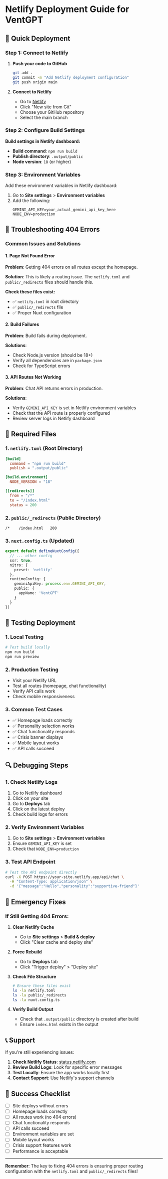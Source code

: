# Netlify Deployment Guide for VentGPT

## 🚀 Quick Deployment

### Step 1: Connect to Netlify

1. **Push your code to GitHub**
   ```bash
   git add .
   git commit -m "Add Netlify deployment configuration"
   git push origin main
   ```

2. **Connect to Netlify**
   - Go to [Netlify](https://netlify.com)
   - Click "New site from Git"
   - Choose your GitHub repository
   - Select the main branch

### Step 2: Configure Build Settings

**Build settings in Netlify dashboard:**
- **Build command**: `npm run build`
- **Publish directory**: `.output/public`
- **Node version**: `18` (or higher)

### Step 3: Environment Variables

Add these environment variables in Netlify dashboard:

1. Go to **Site settings** > **Environment variables**
2. Add the following:
   ```
   GEMINI_API_KEY=your_actual_gemini_api_key_here
   NODE_ENV=production
   ```

## 🔧 Troubleshooting 404 Errors

### Common Issues and Solutions

#### 1. **Page Not Found Error**

**Problem**: Getting 404 errors on all routes except the homepage.

**Solution**: This is likely a routing issue. The `netlify.toml` and `public/_redirects` files should handle this.

**Check these files exist:**
- ✅ `netlify.toml` in root directory
- ✅ `public/_redirects` file
- ✅ Proper Nuxt configuration

#### 2. **Build Failures**

**Problem**: Build fails during deployment.

**Solutions**:
- Check Node.js version (should be 18+)
- Verify all dependencies are in `package.json`
- Check for TypeScript errors

#### 3. **API Routes Not Working**

**Problem**: Chat API returns errors in production.

**Solutions**:
- Verify `GEMINI_API_KEY` is set in Netlify environment variables
- Check that the API route is properly configured
- Review server logs in Netlify dashboard

## 📁 Required Files

### 1. `netlify.toml` (Root Directory)
```toml
[build]
  command = "npm run build"
  publish = ".output/public"

[build.environment]
  NODE_VERSION = "18"

[[redirects]]
  from = "/*"
  to = "/index.html"
  status = 200
```

### 2. `public/_redirects` (Public Directory)
```
/*    /index.html   200
```

### 3. `nuxt.config.ts` (Updated)
```typescript
export default defineNuxtConfig({
  // ... other config
  ssr: true,
  nitro: {
    preset: 'netlify'
  },
  runtimeConfig: {
    geminiApiKey: process.env.GEMINI_API_KEY,
    public: {
      appName: 'VentGPT'
    }
  }
})
```

## 🧪 Testing Deployment

### 1. **Local Testing**
```bash
# Test build locally
npm run build
npm run preview
```

### 2. **Production Testing**
- Visit your Netlify URL
- Test all routes (homepage, chat functionality)
- Verify API calls work
- Check mobile responsiveness

### 3. **Common Test Cases**
- ✅ Homepage loads correctly
- ✅ Personality selection works
- ✅ Chat functionality responds
- ✅ Crisis banner displays
- ✅ Mobile layout works
- ✅ API calls succeed

## 🔍 Debugging Steps

### 1. **Check Netlify Logs**
1. Go to Netlify dashboard
2. Click on your site
3. Go to **Deploys** tab
4. Click on the latest deploy
5. Check build logs for errors

### 2. **Verify Environment Variables**
1. Go to **Site settings** > **Environment variables**
2. Ensure `GEMINI_API_KEY` is set
3. Check that `NODE_ENV=production`

### 3. **Test API Endpoint**
```bash
# Test the API endpoint directly
curl -X POST https://your-site.netlify.app/api/chat \
  -H "Content-Type: application/json" \
  -d '{"message":"Hello","personality":"supportive-friend"}'
```

## 🚨 Emergency Fixes

### If Still Getting 404 Errors:

1. **Clear Netlify Cache**
   - Go to **Site settings** > **Build & deploy**
   - Click "Clear cache and deploy site"

2. **Force Rebuild**
   - Go to **Deploys** tab
   - Click "Trigger deploy" > "Deploy site"

3. **Check File Structure**
   ```bash
   # Ensure these files exist
   ls -la netlify.toml
   ls -la public/_redirects
   ls -la nuxt.config.ts
   ```

4. **Verify Build Output**
   - Check that `.output/public` directory is created after build
   - Ensure `index.html` exists in the output

## 📞 Support

If you're still experiencing issues:

1. **Check Netlify Status**: [status.netlify.com](https://status.netlify.com)
2. **Review Build Logs**: Look for specific error messages
3. **Test Locally**: Ensure the app works locally first
4. **Contact Support**: Use Netlify's support channels

## 🎯 Success Checklist

- [ ] Site deploys without errors
- [ ] Homepage loads correctly
- [ ] All routes work (no 404 errors)
- [ ] Chat functionality responds
- [ ] API calls succeed
- [ ] Environment variables are set
- [ ] Mobile layout works
- [ ] Crisis support features work
- [ ] Performance is acceptable

---

**Remember**: The key to fixing 404 errors is ensuring proper routing configuration with the `netlify.toml` and `public/_redirects` files! 